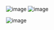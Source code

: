 ![image](https://user-images.githubusercontent.com/57319180/205808607-fe704abd-eb65-4723-80c6-b0ba8246d8ae.png)
![image](https://user-images.githubusercontent.com/57319180/205808662-0d038e31-bd18-480d-9e15-c7936e73bc88.png)

![image](https://user-images.githubusercontent.com/57319180/205808536-1d65dba6-a463-4faf-93df-c3a82d025daf.png)
